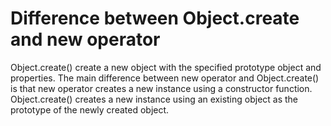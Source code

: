 # Difference between Object.create and new operator

Object.create() create a new object with the specified prototype object and properties. The
main difference between new operator and Object.create() is that new operator creates a new
instance using a constructor function. Object.create() creates a new instance using an existing
object as the prototype of the newly created object.
